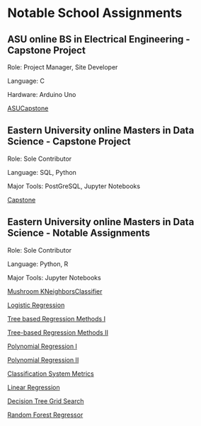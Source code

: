 # Notable School Assignments

## ASU online BS in Electrical Engineering - Capstone Project

Role: Project Manager, Site Developer

Language: C

Hardware: Arduino Uno

[ASUCapstone](https://github.com/opensource-lgpl-gpl/team17-asu)

## Eastern University online Masters in Data Science - Capstone Project

Role: Sole Contributor

Language: SQL, Python

Major Tools: PostGreSQL, Jupyter Notebooks

[Capstone](https://github.com/opensource-lgpl-gpl/Applied-Datascience-Capstone)

## Eastern University online Masters in Data Science - Notable Assignments

Role: Sole Contributor

Language: Python, R

Major Tools: Jupyter Notebooks

[Mushroom KNeighborsClassifier](https://github.com/opensource-lgpl-gpl/DataScienceCoursework/blob/main/Applied%20Machine%20Learning/Module%204/Assignment%206/Assignment%206.ipynb)

[Logistic Regression](https://github.com/opensource-lgpl-gpl/DataScienceCoursework/blob/main/650_Data_Analytics_in_R/Module%208%20Logistic%20Regression.Rmd)

[Tree based Regression Methods I](https://github.com/opensource-lgpl-gpl/DataScienceCoursework/blob/main/Applied%20Machine%20Learning/Module%202/Module%202/Assignment%203/Assignment_3.ipynb)

[Tree-based Regression Methods II](https://github.com/opensource-lgpl-gpl/DataScienceCoursework/blob/main/Applied%20Machine%20Learning/Module%205/Assignment%207/Assignment_7.ipynb)

[Polynomial Regression I](https://github.com/opensource-lgpl-gpl/DataScienceCoursework/blob/main/Introduction%20to%20Machine%20Learning/Module%204/Assignments_7_and_8/Assignment_7.ipynb) 

[Polynomial Regression II](https://github.com/opensource-lgpl-gpl/DataScienceCoursework/blob/main/Introduction%20to%20Machine%20Learning/Module%204/Assignments_7_and_8/Assignment_8.ipynb)

[Classification System Metrics](https://github.com/opensource-lgpl-gpl/DataScienceCoursework/blob/main/Introduction%20to%20Machine%20Learning/Module%203/Assignment%206/Assignment_6.ipynb)

[Linear Regression](https://github.com/opensource-lgpl-gpl/DataScienceCoursework/blob/main/Introduction%20to%20Machine%20Learning/Module%202/Assignment%203/Assignment_3.ipynb)

[Decision Tree Grid Search](https://github.com/opensource-lgpl-gpl/DataScienceCoursework/blob/main/Applied%20Machine%20Learning/Module%201/Module_1_Materials/Assignment_1.ipynb)

[Random Forest Regressor](https://github.com/opensource-lgpl-gpl/DataScienceCoursework/blob/main/Applied%20Machine%20Learning/Module%202/Module%202/Assignment_2.ipynb)

